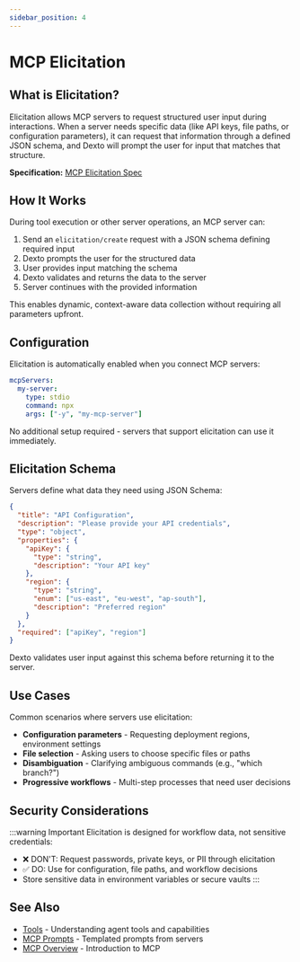 ```yaml
---
sidebar_position: 4
---
```


# MCP Elicitation

## What is Elicitation?

Elicitation allows MCP servers to request structured user input during interactions. When a server needs specific data (like API keys, file paths, or configuration parameters), it can request that information through a defined JSON schema, and Dexto will prompt the user for input that matches that structure.

**Specification:** [MCP Elicitation Spec](https://modelcontextprotocol.io/specification/2025-06-18/client/elicitation)

## How It Works

During tool execution or other server operations, an MCP server can:
1. Send an `elicitation/create` request with a JSON schema defining required input
2. Dexto prompts the user for the structured data
3. User provides input matching the schema
4. Dexto validates and returns the data to the server
5. Server continues with the provided information

This enables dynamic, context-aware data collection without requiring all parameters upfront.

## Configuration

Elicitation is automatically enabled when you connect MCP servers:

```yaml
mcpServers:
  my-server:
    type: stdio
    command: npx
    args: ["-y", "my-mcp-server"]
```

No additional setup required - servers that support elicitation can use it immediately.

## Elicitation Schema

Servers define what data they need using JSON Schema:

```json
{
  "title": "API Configuration",
  "description": "Please provide your API credentials",
  "type": "object",
  "properties": {
    "apiKey": {
      "type": "string",
      "description": "Your API key"
    },
    "region": {
      "type": "string",
      "enum": ["us-east", "eu-west", "ap-south"],
      "description": "Preferred region"
    }
  },
  "required": ["apiKey", "region"]
}
```

Dexto validates user input against this schema before returning it to the server.

## Use Cases

Common scenarios where servers use elicitation:

- **Configuration parameters** - Requesting deployment regions, environment settings
- **File selection** - Asking users to choose specific files or paths
- **Disambiguation** - Clarifying ambiguous commands (e.g., "which branch?")
- **Progressive workflows** - Multi-step processes that need user decisions

## Security Considerations

:::warning Important
Elicitation is designed for workflow data, not sensitive credentials:
- ❌ DON'T: Request passwords, private keys, or PII through elicitation
- ✅ DO: Use for configuration, file paths, and workflow decisions
- Store sensitive data in environment variables or secure vaults
:::

## See Also

- [Tools](../concepts/tools) - Understanding agent tools and capabilities
- [MCP Prompts](./prompts) - Templated prompts from servers
- [MCP Overview](./overview) - Introduction to MCP
